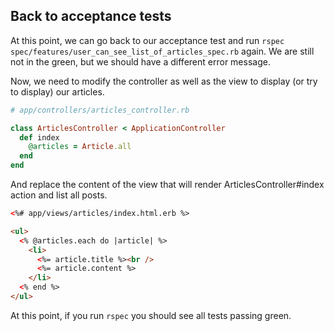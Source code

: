 ## Back to acceptance tests

At this point, we can go back to our acceptance test and run `rspec spec/features/user_can_see_list_of_articles_spec.rb` again. We are still not in the green, but we should have a different error message.

Now, we need to modify the controller as well as the view to display (or try to display) our articles.

```rb
# app/controllers/articles_controller.rb

class ArticlesController < ApplicationController
  def index
    @articles = Article.all
  end
end
```

And replace the content of the view that will render ArticlesController#index action and list all posts.

```html
<%# app/views/articles/index.html.erb %>

<ul>
  <% @articles.each do |article| %>
    <li>
      <%= article.title %><br />
      <%= article.content %>
    </li>
  <% end %>
</ul>
```

At this point, if you run `rspec` you should see all tests passing green.